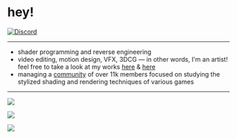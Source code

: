# hey!

[![Discord](https://lanyard.cnrad.dev/api/176577264555786240?bg=141321)](https://discord.com/users/176577264555786240)

---

- shader programming and reverse engineering
- video editing, motion design, VFX, 3DCG — in other words, I'm an artist! feel free to take a look at my works [here](https://festivity.carrd.co/) & [here](https://twitter.com/festivizing/)
- managing a [community](https://discord.gg/85rP9SpAkF) of over 11k members focused on studying the stylized shading and rendering techniques of various games

---

![](https://github-readme-stats.vercel.app/api?username=festivities&show_icons=true&theme=radical)

![](https://github-readme-stats.vercel.app/api/top-langs/?username=festivities&show_icons=true&theme=radical)

![](https://komarev.com/ghpvc/?username=festivities&color=d93a7c)

<!--
**festivize/festivize** is a ✨ _special_ ✨ repository because its `README.md` (this file) appears on your GitHub profile.

Here are some ideas to get you started:

- 🔭 I’m currently working on ...
- 🌱 I’m currently learning ...
- 👯 I’m looking to collaborate on ...
- 🤔 I’m looking for help with ...
- 💬 Ask me about ...
- 📫 How to reach me: ...
- 😄 Pronouns: ...
- ⚡ Fun fact: ...
-->

